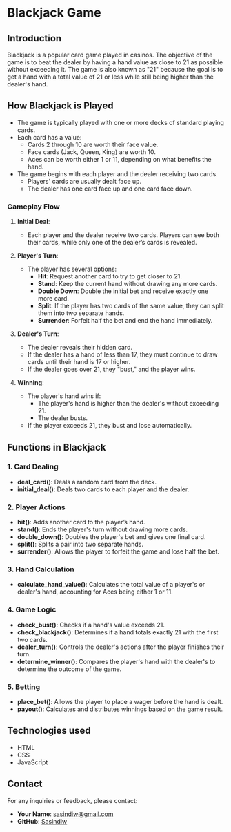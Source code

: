 # Blackjack Game

## Introduction
Blackjack is a popular card game played in casinos. The objective of the game is to beat the dealer by having a hand value as close to 21 as possible without exceeding it. The game is also known as "21" because the goal is to get a hand with a total value of 21 or less while still being higher than the dealer's hand.

## How Blackjack is Played
- The game is typically played with one or more decks of standard playing cards.
- Each card has a value:
  - Cards 2 through 10 are worth their face value.
  - Face cards (Jack, Queen, King) are worth 10.
  - Aces can be worth either 1 or 11, depending on what benefits the hand.
- The game begins with each player and the dealer receiving two cards.
  - Players' cards are usually dealt face up.
  - The dealer has one card face up and one card face down.
  
### Gameplay Flow
1. **Initial Deal**:
   - Each player and the dealer receive two cards. Players can see both their cards, while only one of the dealer’s cards is revealed.
   
2. **Player's Turn**:
   - The player has several options:
     - **Hit**: Request another card to try to get closer to 21.
     - **Stand**: Keep the current hand without drawing any more cards.
     - **Double Down**: Double the initial bet and receive exactly one more card.
     - **Split**: If the player has two cards of the same value, they can split them into two separate hands.
     - **Surrender**: Forfeit half the bet and end the hand immediately.

3. **Dealer's Turn**:
   - The dealer reveals their hidden card.
   - If the dealer has a hand of less than 17, they must continue to draw cards until their hand is 17 or higher.
   - If the dealer goes over 21, they "bust," and the player wins.
   
4. **Winning**:
   - The player's hand wins if:
     - The player's hand is higher than the dealer's without exceeding 21.
     - The dealer busts.
   - If the player exceeds 21, they bust and lose automatically.

## Functions in Blackjack

### 1. Card Dealing
   - **deal_card()**: Deals a random card from the deck.
   - **initial_deal()**: Deals two cards to each player and the dealer.

### 2. Player Actions
   - **hit()**: Adds another card to the player’s hand.
   - **stand()**: Ends the player's turn without drawing more cards.
   - **double_down()**: Doubles the player's bet and gives one final card.
   - **split()**: Splits a pair into two separate hands.
   - **surrender()**: Allows the player to forfeit the game and lose half the bet.

### 3. Hand Calculation
   - **calculate_hand_value()**: Calculates the total value of a player's or dealer's hand, accounting for Aces being either 1 or 11.

### 4. Game Logic
   - **check_bust()**: Checks if a hand's value exceeds 21.
   - **check_blackjack()**: Determines if a hand totals exactly 21 with the first two cards.
   - **dealer_turn()**: Controls the dealer's actions after the player finishes their turn.
   - **determine_winner()**: Compares the player's hand with the dealer's to determine the outcome of the game.

### 5. Betting
   - **place_bet()**: Allows the player to place a wager before the hand is dealt.
   - **payout()**: Calculates and distributes winnings based on the game result.

     
## Technologies used 
- HTML
- CSS
- JavaScript


## Contact

For any inquiries or feedback, please contact:

- **Your Name**: [sasindiw@gmail.com](mailto:sasindiw@gmail.com)
- **GitHub**: [Sasindiw](https://github.com/Sasindiw)
